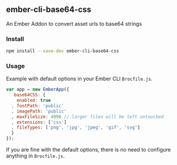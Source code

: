 ## ember-cli-base64-css

An Ember Addon to convert asset urls to base64 strings

### Install
``` sh
npm install --save-dev ember-cli-base64-css
```

### Usage
Example with default options in your Ember CLI `Brocfile.js`.

```js
var app = new EmberApp({
   base64CSS: {
    enabled: true
  , fontPath: 'public'
  , imagePath: 'public'
  , maxFileSize: 4096 // larger files will be left untouched
  , extensions: ['css']
  , fileTypes: ['png', 'jpg', 'jpeg', 'gif', 'svg']
  }
});
```

If you are fine with the default options, there is no need to configure anything in `Brocfile.js`.


